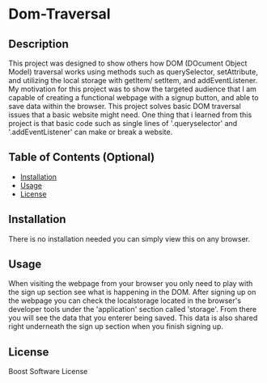 # Dom-Traversal

## Description

This project was designed to show others how DOM (DOcument Object Model) traversal works using methods such as querySelector, setAttribute, and utilizing the local storage with getItem/ setItem, and addEventListener. My motivation for this project was to show the targeted audience that I am capable of creating a functional webpage with a signup button, and able to save data within the browser. This project solves basic DOM traversal issues that a basic website might need. One thing that i learned from this project is that basic code such as single lines of '.queryselector' and '.addEventListener' can make or break a website. 

## Table of Contents (Optional)

- [Installation](#installation)
- [Usage](#usage)
- [License](#license)

## Installation

There is no installation needed you can simply view this on any browser.

## Usage

When visiting the webpage from your browser you only need to play with the sign up section see what is happening in the DOM. After signing up on the webpage you can check the localstorage located in the browser's developer tools under the 'application' section called 'storage'. From there you will see the data that you enterer being saved. This data is also shared right underneath the sign up section when you finish signing up.

## License

Boost Software License
